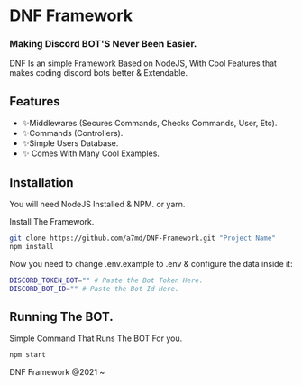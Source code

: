 # DNF Framework
### Making Discord BOT'S Never Been Easier.

DNF Is an simple Framework Based on NodeJS, With Cool Features that makes coding discord bots better & Extendable.
## Features
- ✨Middlewares (Secures Commands, Checks Commands, User, Etc).
- ✨Commands (Controllers).
- ✨Simple Users Database.
- ✨ Comes With Many Cool Examples.



## Installation

You will need NodeJS Installed & NPM. or yarn.

Install The Framework.

```sh
git clone https://github.com/a7md/DNF-Framework.git "Project Name"
npm install
```

Now you need to change .env.example to .env & configure the data inside it:

```sh
DISCORD_TOKEN_BOT="" # Paste the Bot Token Here.
DISCORD_BOT_ID="" # Paste the Bot Id Here.
```

## Running The BOT.

Simple Command That Runs The BOT For you.


```sh
npm start
```




DNF Framework @2021 ~


